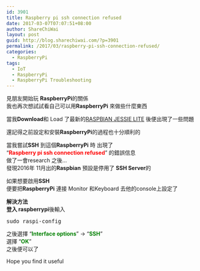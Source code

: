 ```yaml
---
id: 3901
title: Raspberry pi ssh connection refused
date: 2017-03-07T07:07:51+08:00
author: ShareChiWai
layout: post
guid: http://blog.sharechiwai.com/?p=3901
permalink: /2017/03/raspberry-pi-ssh-connection-refused/
categories:
  - RaspberryPi
tags:
  - IoT
  - RaspberryPi
  - RaspberryPi Troubleshooting
---
```

見朋友開始玩 **RaspberryPi**的關係  
我也再次想試試看自己可以用**RaspberryPi** 來做些什麼東西

當我**Download**和 Load 了最新的[RASPBIAN JESSIE LITE](https://www.raspberrypi.org/downloads/raspbian/) 後便出現了一些問題

還記得之前設定和安裝**RaspberryPi**的過程也十分順利的

當我嘗試**SSH** 到這個**RaspberryPi** 時 出現了  
&#8220;<span style="color: #ff0000;"><strong>Raspberry pi ssh connection refused</strong></span>&#8221; 的錯誤信息  
做了一會research 之後&#8230;  
發現2016年 11月出的**Raspbian** 預設是停用了 **SSH Server**的

如果想要啟用**SSH**  
便要把**RaspberryPi** 連接 Monitor 和Keyboard 去他的console上設定了

**解決方法**  
**登入 raspberrypi**後輸入

<pre>sudo raspi-config
</pre>

之後選擇 &#8220;<span style="color: #008000;"><strong>Interface options</strong></span>&#8221; -> &#8220;<span style="color: #008000;"><strong>SSH</strong></span>&#8221;  
選擇 &#8220;<span style="color: #008000;"><strong>OK</strong></span>&#8221;  
之後便可以了

Hope you find it useful